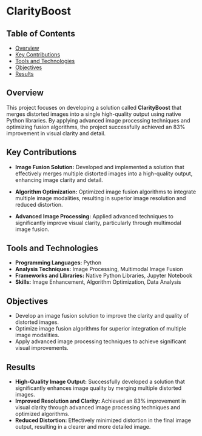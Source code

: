 # ClarityBoost

## Table of Contents

- [Overview](#overview)
- [Key Contributions](#key-contributions)
- [Tools and Technologies](#tools-and-technologies)
- [Objectives](#objectives)
- [Results](#results)

## Overview

This project focuses on developing a solution called **ClarityBoost** that merges distorted images into a single high-quality output using native Python libraries. By applying advanced image processing techniques and optimizing fusion algorithms, the project successfully achieved an 83% improvement in visual clarity and detail.

## Key Contributions

- **Image Fusion Solution:** Developed and implemented a solution that effectively merges multiple distorted images into a high-quality output, enhancing image clarity and detail.

- **Algorithm Optimization:** Optimized image fusion algorithms to integrate multiple image modalities, resulting in superior image resolution and reduced distortion.

- **Advanced Image Processing:** Applied advanced techniques to significantly improve visual clarity, particularly through multimodal image fusion.

## Tools and Technologies

- **Programming Languages:** Python
- **Analysis Techniques:** Image Processing, Multimodal Image Fusion
- **Frameworks and Libraries:** Native Python Libraries, Jupyter Notebook
- **Skills:** Image Enhancement, Algorithm Optimization, Data Analysis

## Objectives

- Develop an image fusion solution to improve the clarity and quality of distorted images.
- Optimize image fusion algorithms for superior integration of multiple image modalities.
- Apply advanced image processing techniques to achieve significant visual improvements.

## Results

- **High-Quality Image Output:** Successfully developed a solution that significantly enhances image quality by merging multiple distorted images.
- **Improved Resolution and Clarity:** Achieved an 83% improvement in visual clarity through advanced image processing techniques and optimized algorithms.
- **Reduced Distortion:** Effectively minimized distortion in the final image output, resulting in a clearer and more detailed image.

